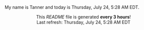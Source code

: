 My name is Tanner and today is Thursday, July 24, 5:28 AM EDT.

<p align="center">This <i>README</i> file is generated <b>every 3 hours</b>!</br>Last refresh: Thursday, July 24, 5:28 AM EDT<br /></p>
